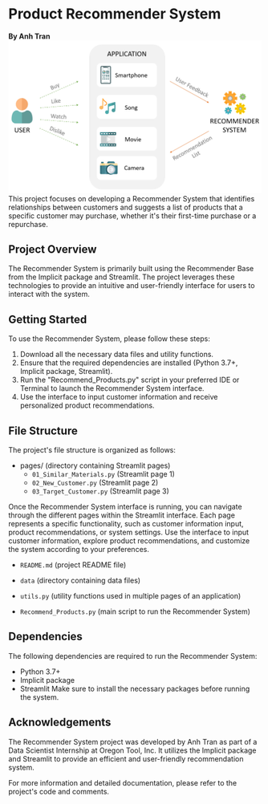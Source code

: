 # Product Recommender System
**By Anh Tran**
![alt text](applsci-10-05510-g001.webp)
This project focuses on developing a Recommender System that identifies relationships between customers and suggests a list of products that a specific customer may purchase, whether it's their first-time purchase or a repurchase.

## Project Overview
The Recommender System is primarily built using the Recommender Base from the Implicit package and Streamlit. The project leverages these technologies to provide an intuitive and user-friendly interface for users to interact with the system.

## Getting Started
To use the Recommender System, please follow these steps:

1. Download all the necessary data files and utility functions.
2. Ensure that the required dependencies are installed (Python 3.7+, Implicit package, Streamlit).
3. Run the "Recommend_Products.py" script in your preferred IDE or Terminal to launch the Recommender System interface.
4. Use the interface to input customer information and receive personalized product recommendations.

## File Structure
The project's file structure is organized as follows:
- pages/                     (directory containing Streamlit pages)
  - `01_Similar_Materials.py`                 (Streamlit page 1)
  - `02_New_Customer.py`                 (Streamlit page 2)
  - `03_Target_Customer.py`                 (Streamlit page 3)

Once the Recommender System interface is running, you can navigate through the different pages within the Streamlit interface. Each page represents a specific functionality, such as customer information input, product recommendations, or system settings. Use the interface to input customer information, explore product recommendations, and customize the system according to your preferences.

- `README.md`                  (project README file)

- `data`                      (directory containing data files)
- `utils.py`                   (utility functions used in multiple pages of an application)
- `Recommend_Products.py`      (main script to run the Recommender System)

## Dependencies
The following dependencies are required to run the Recommender System:

- Python 3.7+
- Implicit package
- Streamlit
Make sure to install the necessary packages before running the system.

## Acknowledgements
The Recommender System project was developed by Anh Tran as part of a Data Scientist Internship at Oregon Tool, Inc. It utilizes the Implicit package and Streamlit to provide an efficient and user-friendly recommendation system.

For more information and detailed documentation, please refer to the project's code and comments.
